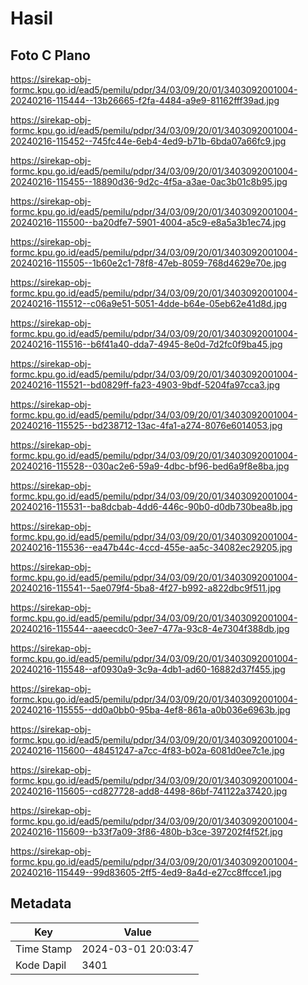# Hasil

## Foto C Plano

https://sirekap-obj-formc.kpu.go.id/ead5/pemilu/pdpr/34/03/09/20/01/3403092001004-20240216-115444--13b26665-f2fa-4484-a9e9-81162fff39ad.jpg

https://sirekap-obj-formc.kpu.go.id/ead5/pemilu/pdpr/34/03/09/20/01/3403092001004-20240216-115452--745fc44e-6eb4-4ed9-b71b-6bda07a66fc9.jpg

https://sirekap-obj-formc.kpu.go.id/ead5/pemilu/pdpr/34/03/09/20/01/3403092001004-20240216-115455--18890d36-9d2c-4f5a-a3ae-0ac3b01c8b95.jpg

https://sirekap-obj-formc.kpu.go.id/ead5/pemilu/pdpr/34/03/09/20/01/3403092001004-20240216-115500--ba20dfe7-5901-4004-a5c9-e8a5a3b1ec74.jpg

https://sirekap-obj-formc.kpu.go.id/ead5/pemilu/pdpr/34/03/09/20/01/3403092001004-20240216-115505--1b60e2c1-78f8-47eb-8059-768d4629e70e.jpg

https://sirekap-obj-formc.kpu.go.id/ead5/pemilu/pdpr/34/03/09/20/01/3403092001004-20240216-115512--c06a9e51-5051-4dde-b64e-05eb62e41d8d.jpg

https://sirekap-obj-formc.kpu.go.id/ead5/pemilu/pdpr/34/03/09/20/01/3403092001004-20240216-115516--b6f41a40-dda7-4945-8e0d-7d2fc0f9ba45.jpg

https://sirekap-obj-formc.kpu.go.id/ead5/pemilu/pdpr/34/03/09/20/01/3403092001004-20240216-115521--bd0829ff-fa23-4903-9bdf-5204fa97cca3.jpg

https://sirekap-obj-formc.kpu.go.id/ead5/pemilu/pdpr/34/03/09/20/01/3403092001004-20240216-115525--bd238712-13ac-4fa1-a274-8076e6014053.jpg

https://sirekap-obj-formc.kpu.go.id/ead5/pemilu/pdpr/34/03/09/20/01/3403092001004-20240216-115528--030ac2e6-59a9-4dbc-bf96-bed6a9f8e8ba.jpg

https://sirekap-obj-formc.kpu.go.id/ead5/pemilu/pdpr/34/03/09/20/01/3403092001004-20240216-115531--ba8dcbab-4dd6-446c-90b0-d0db730bea8b.jpg

https://sirekap-obj-formc.kpu.go.id/ead5/pemilu/pdpr/34/03/09/20/01/3403092001004-20240216-115536--ea47b44c-4ccd-455e-aa5c-34082ec29205.jpg

https://sirekap-obj-formc.kpu.go.id/ead5/pemilu/pdpr/34/03/09/20/01/3403092001004-20240216-115541--5ae079f4-5ba8-4f27-b992-a822dbc9f511.jpg

https://sirekap-obj-formc.kpu.go.id/ead5/pemilu/pdpr/34/03/09/20/01/3403092001004-20240216-115544--aaeecdc0-3ee7-477a-93c8-4e7304f388db.jpg

https://sirekap-obj-formc.kpu.go.id/ead5/pemilu/pdpr/34/03/09/20/01/3403092001004-20240216-115548--af0930a9-3c9a-4db1-ad60-16882d37f455.jpg

https://sirekap-obj-formc.kpu.go.id/ead5/pemilu/pdpr/34/03/09/20/01/3403092001004-20240216-115555--dd0a0bb0-95ba-4ef8-861a-a0b036e6963b.jpg

https://sirekap-obj-formc.kpu.go.id/ead5/pemilu/pdpr/34/03/09/20/01/3403092001004-20240216-115600--48451247-a7cc-4f83-b02a-6081d0ee7c1e.jpg

https://sirekap-obj-formc.kpu.go.id/ead5/pemilu/pdpr/34/03/09/20/01/3403092001004-20240216-115605--cd827728-add8-4498-86bf-741122a37420.jpg

https://sirekap-obj-formc.kpu.go.id/ead5/pemilu/pdpr/34/03/09/20/01/3403092001004-20240216-115609--b33f7a09-3f86-480b-b3ce-397202f4f52f.jpg

https://sirekap-obj-formc.kpu.go.id/ead5/pemilu/pdpr/34/03/09/20/01/3403092001004-20240216-115449--99d83605-2ff5-4ed9-8a4d-e27cc8ffcce1.jpg


## Metadata

| Key        | Value               |
| ---------- | ------------------- |
| Time Stamp | 2024-03-01 20:03:47 |
| Kode Dapil | 3401                |



